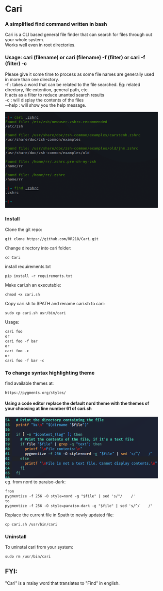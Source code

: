 # Cari
### A simplified find command written in bash
Cari is a CLI based general file finder that can search for files through out your whole system. <br>
Works well even in root directories.
### Usage: cari (filename) or cari (filename) -f (filter) or cari -f (filter) -c
Please give it some time to process as some file names are generally used in more than one directory. <br>
-f : takes a word that can be related to the file searched. Eg: related directory, file extention, general path, etc. <br>
It acts as a filter to reduce unanted search results <br>
-c : will display the contents of the files <br>
--help : will show you the help message.

![Example](https://github.com/RR218/Cari/blob/main/Image/Screenshot_2023-02-16_21-53-24.png)
### Install
Clone the git repo:
```
git clone https://github.com/RR218/Cari.git
```
Change directory into cari folder:
```
cd Cari
```
install requirements.txt
```
pip install -r requirements.txt
```
Make cari.sh an executable:
```
chmod +x cari.sh
```
Copy cari.sh to $PATH and rename cari.sh to cari:
```
sudo cp cari.sh usr/bin/cari
```
Usage:
```
cari foo
or
cari foo -f bar
or
cari foo -c
or
cari foo -f bar -c
```
### To change syntax highlighting theme
find available themes at:
```
https://pygments.org/styles/
```
#### Using a code editor replace the default nord theme with the themes of your choosing at line number 61 of cari.sh
![Example](https://github.com/RR218/Cari/blob/main/Image/screenshot2.png) <br>
eg. from nord to paraiso-dark:
```
from
pygmentize -f 256 -O style=nord -g "$file" | sed 's/^/    /'
to
pygmentize -f 256 -O style=paraiso-dark -g "$file" | sed 's/^/    /'
```
Replace the current file in $path to newly updated file:
```
cp cari.sh /usr/bin/cari
```
### Uninstall
To uninstal cari from your system:
```
sudo rm /usr/bin/cari
```

## FYI:
"Cari" is a malay word that translates to "Find" in english.
